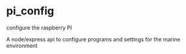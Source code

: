 # pi_config
configure the raspberry PI

A node/express api to configure programs and settings for the marine environment


